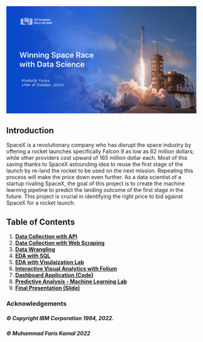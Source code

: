 <img src="https://github.com/Yusira/Applied-Data-Science-Capstone-SpaceX/blob/main/Project%20Picture.PNG">

## Introduction

SpaceX is a revolutionary company who has disrupt the space industry by offering a rocket launches specifically Falcon 9 as low as 62 million dollars; while other providers cost upward of 165 million dollar each. Most of this saving thanks to SpaceX astounding idea to reuse the first stage of the launch by re-land the rocket to be used on the next mission. Repeating this process will make the price down even further. As a data scientist of a startup rivaling SpaceX, the goal of this project is to create the machine learning pipeline to predict the landing outcome of the first stage in the future. This project is crucial in identifying the right price to bid against SpaceX for a rocket launch.

## Table of Contents
1. [**Data Collection with API**](https://github.com/farishelmi17/Applied-Data-Science-Capstone-SpaceX/blob/main/notebook:Data_Collection_yJPxhv2oU.ipynb)
2. [**Data Collection with Web Scraping**](https://github.com/farishelmi17/Applied-Data-Science-Capstone-SpaceX/blob/main/notebook:Data_Collection_with_Web_Scraping_nI89VIRCE.ipynb)
3. [**Data Wrangling**](https://github.com/farishelmi17/Applied-Data-Science-Capstone-SpaceX/blob/main/notebook:Data_Wrangling_9HnvfsJ5G.ipynb)
4. [**EDA with SQL**](https://github.com/farishelmi17/Applied-Data-Science-Capstone-SpaceX/blob/main/notebook:Exploratory_Data_Analysis_with_SQL__eqznon1EA.ipynb)
5. [**EDA with Visulaization Lab**](https://github.com/farishelmi17/Applied-Data-Science-Capstone-SpaceX/blob/main/notebook:Exploratory_Data_Analysis_with_Visualisation_Lab_jJkKVG6F1.ipynb)
6. [**Interactive Visual Analytics with Folium**](https://github.com/farishelmi17/Applied-Data-Science-Capstone-SpaceX/blob/main/notebook:Interactive_Visual_Analytics_with_Folium_M8uUhCmHY.ipynb)
7. [**Dashboard Application (Code)**](https://github.com/farishelmi17/Applied-Data-Science-Capstone-SpaceX/blob/main/spacex_dash_app.py)
8. [**Predictive Analysis - Machine Learning Lab**](https://github.com/farishelmi17/Applied-Data-Science-Capstone-SpaceX/blob/main/notebook:Predictive_Analysis_-_Machine_Learning_Lab_hdUi_lnX5.ipynb)
9. [**Final Presentation (Slide)**](https://github.com/farishelmi17/Applied-Data-Science-Capstone-SpaceX/blob/main/SpaceX_compressed.pdf)


### Acknowledgements 

##### © Copyright IBM Corporation 1994, 2022.
##### © Muhammad Faris Kamal 2022
